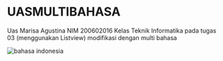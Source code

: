 # UASMULTIBAHASA
Uas Marisa Agustina 
NIM 200602016
Kelas Teknik Informatika
pada tugas 03 (menggunakan Listview) modifikasi dengan multi bahasa

![bahasa indonesia](https://user-images.githubusercontent.com/95518064/148899444-a5f63e33-2195-45c5-b1aa-7762471bc412.gif)
